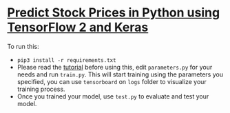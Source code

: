 # [Predict Stock Prices in Python using TensorFlow 2 and Keras](https://www.thepythoncode.com/article/stock-price-prediction-in-python-using-tensorflow-2-and-keras)

To run this:
- `pip3 install -r requirements.txt`
- Please read the [tutorial](https://www.thepythoncode.com/article/stock-price-prediction-in-python-using-tensorflow-2-and-keras) before using this, edit `parameters.py` for your needs and run `train.py`. This will start training using the parameters you specified, you can use `tensorboard` on `logs` folder to visualize your training process.
- Once you trained your model, use `test.py` to evaluate and test your model.
